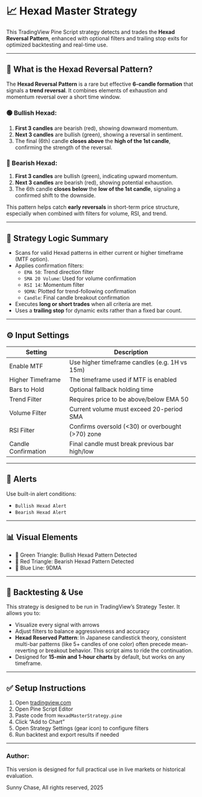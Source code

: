 
# 📈 Hexad Master Strategy 

This TradingView Pine Script strategy detects and trades the **Hexad Reversal Pattern**, enhanced with optional filters and trailing stop exits for optimized backtesting and real-time use.

---

## 🔷 What is the Hexad Reversal Pattern?

The **Hexad Reversal Pattern** is a rare but effective **6-candle formation** that signals a **trend reversal**. It combines elements of exhaustion and momentum reversal over a short time window.

### 🟢 Bullish Hexad:
1. **First 3 candles** are bearish (red), showing downward momentum.
2. **Next 3 candles** are bullish (green), showing a reversal in sentiment.
3. The final (6th) candle **closes above** the **high of the 1st candle**, confirming the strength of the reversal.

### 🔴 Bearish Hexad:
1. **First 3 candles** are bullish (green), indicating upward momentum.
2. **Next 3 candles** are bearish (red), showing potential exhaustion.
3. The 6th candle **closes below** the **low of the 1st candle**, signaling a confirmed shift to the downside.

This pattern helps catch **early reversals** in short-term price structure, especially when combined with filters for volume, RSI, and trend.

---

## 🧠 Strategy Logic Summary

- Scans for valid Hexad patterns in either current or higher timeframe (MTF option).
- Applies confirmation filters:
  - `EMA 50`: Trend direction filter
  - `SMA 20 Volume`: Used for volume confirmation
  - `RSI 14`: Momentum filter
  - `9DMA`: Plotted for trend-following confirmation
  - `Candle`: Final candle breakout confirmation
- Executes **long or short trades** when all criteria are met.
- Uses a **trailing stop** for dynamic exits rather than a fixed bar count.

---

## ⚙️ Input Settings

| Setting                  | Description                                       |
|--------------------------|---------------------------------------------------|
| Enable MTF               | Use higher timeframe candles (e.g. 1H vs 15m)     |
| Higher Timeframe         | The timeframe used if MTF is enabled              |
| Bars to Hold             | Optional fallback holding time                   |
| Trend Filter             | Requires price to be above/below EMA 50          |
| Volume Filter            | Current volume must exceed 20-period SMA         |
| RSI Filter               | Confirms oversold (<30) or overbought (>70) zone |
| Candle Confirmation      | Final candle must break previous bar high/low    |

---

## 🔔 Alerts

Use built-in alert conditions:
- `Bullish Hexad Alert`
- `Bearish Hexad Alert`

---

## 📊 Visual Elements

- 🔺 Green Triangle: Bullish Hexad Pattern Detected
- 🔻 Red Triangle: Bearish Hexad Pattern Detected
- 🔵 Blue Line: 9DMA

---

## 🧪 Backtesting & Use

This strategy is designed to be run in TradingView’s Strategy Tester. It allows you to:
- Visualize every signal with arrows
- Adjust filters to balance aggressiveness and accuracy
- **Hexad Reserved Pattern**: In Japanese candlestick theory, consistent multi-bar patterns (like 5+ candles of one color) often precede mean-reverting or breakout behavior. This script aims to ride the continuation.
- Designed for **15-min and 1-hour charts** by default, but works on any timeframe.

---

## ✅ Setup Instructions

1. Open [tradingview.com](https://tradingview.com)
2. Open Pine Script Editor
3. Paste code from `HexadMasterStrategy.pine`
4. Click “Add to Chart”
5. Open Strategy Settings (gear icon) to configure filters
6. Run backtest and export results if needed

---

### Author:

This version is designed for full practical use in live markets or historical evaluation. 

Sunny Chase, All rights reserved, 2025
